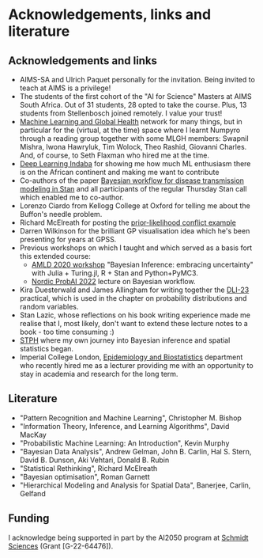 # Acknowledgements, links and literature

## Acknowledgements and links
- AIMS-SA and Ulrich Paquet personally for the invitation. Being invited to teach at AIMS is a privilege!
- The students of the first cohort of the "AI for Science" Masters at AIMS South Africa. Out of 31 students, 28 opted to take the course. Plus, 13 students from Stellenbosch joined remotely. I value your trust! 
- [Machine Learning and Global Health](mlgh.net/people) network for many things, but in  particular for the (virtual, at the time) space where I learnt Numpyro through a reading group together with some MLGH members: Swapnil Mishra, Iwona Hawryluk, Tim Wolock, Theo Rashid, Giovanni Charles. And, of course, to Seth Flaxman who hired me at the time. 
- [Deep Learning Indaba](https://deeplearningindaba.com/) for showing me how much ML enthusiasm there is on the African continent and making me want to contribute 
- Co-authors of the paper [Bayesian workflow for disease transmission modeling in Stan](https://onlinelibrary.wiley.com/doi/abs/10.1002/sim.9164) and all participants of the regular Thursday Stan call which enabled me to co-author.
- Lorenzo Ciardo from Kellogg College at Oxford for telling me about the Buffon's needle problem.
- Richard McElreath for posting the [prior-likelihood conflict example](https://twitter.com/rlmcelreath/status/1701165075493470644)
- Darren Wilkinson for the brilliant GP visualisation idea which he's been presenting for years at GPSS.
- Previous workshops on which I taught and which served as a basis fort this extended course: 
    - [AMLD 2020 workshop](https://github.com/elizavetasemenova/EmbracingUncertainty) "Bayesian Inference: embracing uncertainty" with Julia + Turing.jl, R + Stan and Python+PyMC3.
    - [Nordic ProbAI 2022](https://probabilistic.ai/) lecture on Bayesian workflow.
- Kira Duesterwald and James Allingham for writing together the [DLI-23](https://github.com/deep-learning-indaba/indaba-pracs-2023) practical, which is used in the chapter on probability distributions and random variables.
- Stan Lazic, whose reflections on his book writing experience made me realise that I, most likely, don't want to extend these lecture notes to a book - too time consuming :) 
- [STPH](https://www.swisstph.ch/en/) where my own journey into Bayesian inference and spatial statistics began.
- Imperial College London, [Epidemiology and Biostatistics](https://www.imperial.ac.uk/school-public-health/epidemiology-and-biostatistics/) department who recently hired me as a lecturer providing me with an opportunity to stay in academia and research for the long term.

## Literature
- "Pattern Recognition and Machine Learning", Christopher M. Bishop
- "Information Theory, Inference, and Learning Algorithms", David MacKay
- "Probabilistic Machine Learning: An Introduction", Kevin Murphy
- "Bayesian Data Analysis", Andrew Gelman, John B. Carlin, Hal S. Stern, David B. Dunson, Aki Vehtari, Donald B. Rubin
- "Statistical Rethinking", Richard McElreath
- "Bayesian optimisation", Roman Garnett
- "Hierarchical Modeling and Analysis for Spatial Data", Banerjee, Carlin, Gelfand

## Funding

I acknowledge being supported in part by the AI2050 program at [Schmidt Sciences](https://ai2050.schmidtsciences.org/fellows/) (Grant [G-22-64476]).
